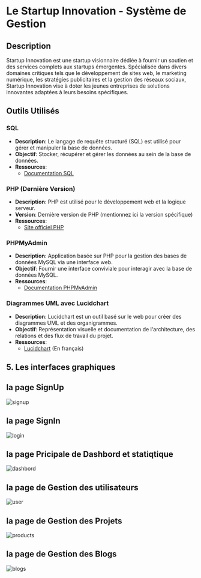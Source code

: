 # Le Startup Innovation - Système de Gestion

## Description

Startup Innovation est une startup visionnaire dédiée à fournir un soutien et des services complets aux startups émergentes. Spécialisée dans divers domaines critiques tels que le développement de sites web, le marketing numérique, les stratégies publicitaires et la gestion des réseaux sociaux, Startup Innovation vise à doter les jeunes entreprises de solutions innovantes adaptées à leurs besoins spécifiques.

## Outils Utilisés

### SQL

- **Description**: Le langage de requête structuré (SQL) est utilisé pour gérer et manipuler la base de données.
- **Objectif**: Stocker, récupérer et gérer les données au sein de la base de données.
- **Ressources**:
  - [Documentation SQL](lien-vers-la-documentation-sql)

### PHP (Dernière Version)

- **Description**: PHP est utilisé pour le développement web et la logique serveur.
- **Version**: Dernière version de PHP (mentionnez ici la version spécifique)
- **Ressources**:
  - [Site officiel PHP](lien-vers-le-site-officiel-php)

### PHPMyAdmin

- **Description**: Application basée sur PHP pour la gestion des bases de données MySQL via une interface web.
- **Objectif**: Fournir une interface conviviale pour interagir avec la base de données MySQL.
- **Ressources**:
  - [Documentation PHPMyAdmin](lien-vers-la-documentation-phpmyadmin)

### Diagrammes UML avec Lucidchart

- **Description**: Lucidchart est un outil basé sur le web pour créer des diagrammes UML et des organigrammes.
- **Objectif**: Représentation visuelle et documentation de l'architecture, des relations et des flux de travail du projet.
- **Ressources**:
  - [Lucidchart](lien-vers-lucidchart) (En français)

## 5. Les interfaces graphiques


## la page SignUp
![signup](https://github.com/anasmak04/Brief1-PHP/assets/102997226/9c1f5178-fa5e-4fc3-a6d2-5c9efaee118b)

## la page SignIn
![login](https://github.com/anasmak04/Brief1-PHP/assets/102997226/6f4faaa8-bac4-4541-b0a2-b01cbec9d48c)

## la page Pricipale de Dashbord et statiqtique
![dashbord](https://github.com/anasmak04/Brief1-PHP/assets/102997226/c6b89f0f-416c-4e1c-beef-5ddae3ba591b)


## la page de Gestion des utilisateurs
![user](https://github.com/anasmak04/Brief1-PHP/assets/102997226/12f04e83-87fc-4196-9ba2-e4c70bee7a8f)


## la page de Gestion des Projets
![products](https://github.com/anasmak04/Brief1-PHP/assets/102997226/40688535-0fc6-440a-b70f-bb152b9285a2)


## la page de Gestion des Blogs
![blogs](https://github.com/anasmak04/Brief1-PHP/assets/102997226/240ae853-64ed-4e39-ac26-a32eb99602a9)



